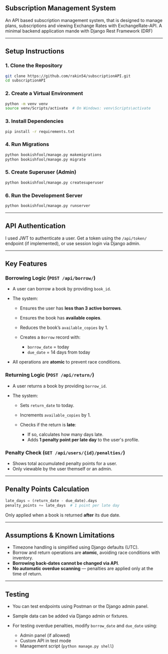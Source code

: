 ## Subscription Management System

An API based subscription management system, that is designed to manage plans, subscriptions and viewing Exchange Rates with ExchangeRate-API. A minimal backend application mande with Django Rest Framework (DRF)

---

## Setup Instructions

### 1. Clone the Repository

```bash
git clone https://github.com/rakin54/subscriptionAPI.git
cd subscriptionAPI
```

### 2. Create a Virtual Environment

```bash
python -m venv venv
source venv/Scripts/activate  # On Windows: venv\Scripts\activate
```

### 3. Install Dependencies

```bash
pip install -r requirements.txt
```

### 4. Run Migrations

```bash
python bookishfool/manage.py makemigrations
python bookishfool/manage.py migrate
```

### 5. Create Superuser (Admin)

```bash
python bookishfool/manage.py createsuperuser
```

### 6. Run the Development Server

```bash
python bookishfool/manage.py runserver
```

---

## API Authentication

I used JWT to authenticate a user. Get a token using the `/api/token/` endpoint (if implemented), or use session login via Django admin.

---

## Key Features

### Borrowing Logic (`POST /api/borrow/`)

* A user can borrow a book by providing `book_id`.
* The system:

  * Ensures the user has **less than 3 active borrows**.
  * Ensures the book has **available copies**.
  * Reduces the book’s `available_copies` by 1.
  * Creates a `Borrow` record with:

    * `borrow_date` = today
    * `due_date` = 14 days from today
* All operations are **atomic** to prevent race conditions.

### Returning Logic (`POST /api/return/`)

* A user returns a book by providing `borrow_id`.
* The system:

  * Sets `return_date` to today.
  * Increments `available_copies` by 1.
  * Checks if the return is **late**:

    * If so, calculates how many days late.
    * Adds **1 penalty point per late day** to the user's profile.

### Penalty Check (`GET /api/users/{id}/penalties/`)

* Shows total accumulated penalty points for a user.
* Only viewable by the user themself or an admin.

---

## Penalty Points Calculation

```python
late_days = (return_date - due_date).days
penalty_points += late_days  # 1 point per late day
```

Only applied when a book is returned **after** its due date.

---

## Assumptions & Known Limitations

* Timezone handling is simplified using Django defaults (UTC).
* Borrow and return operations are **atomic**, avoiding race conditions with inventory.
* **Borrowing back-dates cannot be changed via API**.
* **No automatic overdue scanning** — penalties are applied only at the time of return.

---

## Testing

* You can test endpoints using Postman or the Django admin panel.
* Sample data can be added via Django admin or fixtures.
* For testing overdue penalties, modify `borrow_date` and `due_date` using:

  * Admin panel (if allowed)
  * Custom API in test mode
  * Management script (`python manage.py shell`)


